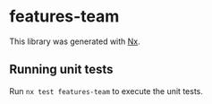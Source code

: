 # features-team

This library was generated with [Nx](https://nx.dev).

## Running unit tests

Run `nx test features-team` to execute the unit tests.
